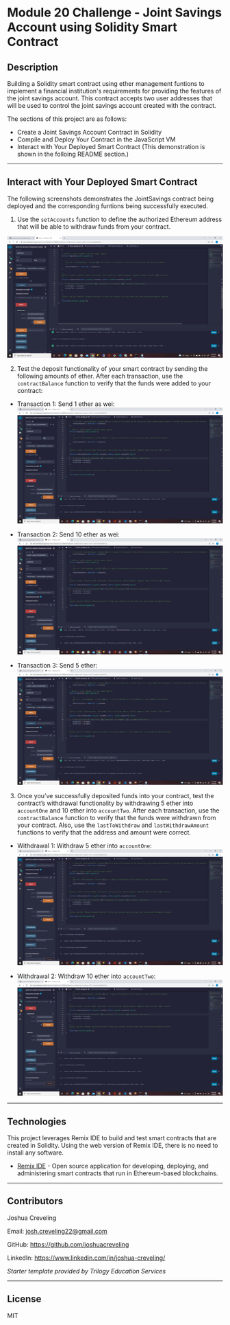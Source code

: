 # Module 20 Challenge - Joint Savings Account using Solidity Smart Contract

## Description

Building a Solidity smart contract using ether management funtions to implement a financial institution's requirements for providing the features of the joint savings account.  This contract accepts two user addresses that will be used to control the joint savings account created with the contract. 

The sections of this project are as follows: 

* Create a Joint Savings Account Contract in Solidity 
* Compile and Deploy Your Contract in the JavaScript VM
* Interact with Your Deployed Smart Contract (This demonstration is shown in the folloing README section.)

---

## Interact with Your Deployed Smart Contract

The following screenshots demonstrates the JointSavings contract being deployed and the corresponding funtions being successfully executed.   

1. Use the `setAccounts` function to define the authorized Ethereum address that will be able to withdraw funds from your contract.    

![setAccounts](./execution_results/setAccounts.PNG)

2. Test the deposit functionality of your smart contract by sending the following amounts of ether. After each transaction, use the `contractBalance` function to verify that the funds were added to your contract:

* Transaction 1: Send 1 ether as wei:
![transaction_1](./execution_results/transaction_1.PNG)

* Transaction 2: Send 10 ether as wei:
![transaction_2](./execution_results/transaction_2.PNG)

* Transaction 3: Send 5 ether:
![transaction_3](./execution_results/transaction_3.PNG) 

3. Once you’ve successfully deposited funds into your contract, test the contract’s withdrawal functionality by withdrawing 5 ether into `accountOne` and 10 ether into `accountTwo`. After each transaction, use the `contractBalance` function to verify that the funds were withdrawn from your contract. Also, use the `lastToWithdraw` and `lastWithdrawAmount` functions to verify that the address and amount were correct. 

* Withdrawal 1: Withdraw 5 ether into `accountOne`:
![last_withdrawal_1](./execution_results/last_withdrawal_1.PNG)

* Withdrawal 2: Withdraw 10 ether into `accountTwo`:
![last_withdrawal_2](./execution_results/last_withdrawal_2.PNG)

---

## Technologies

This project leverages Remix IDE to build and test smart contracts that are created in Solidity.  Using the web version of Remix IDE, there is no need to install any software. 

* [Remix IDE](https://remix.ethereum.org/) - Open source application for developing, deploying, and administering smart contracts that run in Ethereum-based blockchains.

---

## Contributors

Joshua Creveling

Email: josh.creveling22@gmail.com

GitHub: https://github.com/joshuacreveling

LinkedIn: https://www.linkedin.com/in/joshua-creveling/

*Starter template provided by Trilogy Education Services*

---

## License

MIT
